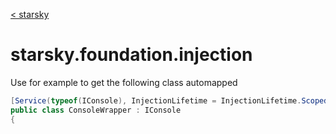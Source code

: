 [< starsky](../readme.md)

# starsky.foundation.injection


Use for example to get the following class automapped
```cs
[Service(typeof(IConsole), InjectionLifetime = InjectionLifetime.Scoped)]
public class ConsoleWrapper : IConsole
{
```